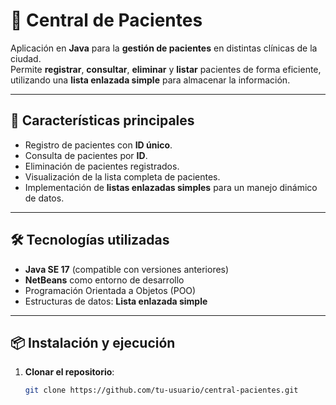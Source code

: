 # 🏥 Central de Pacientes

Aplicación en **Java** para la **gestión de pacientes** en distintas clínicas de la ciudad.  
Permite **registrar**, **consultar**, **eliminar** y **listar** pacientes de forma eficiente, utilizando una **lista enlazada simple** para almacenar la información.

---

## 🚀 Características principales
- Registro de pacientes con **ID único**.
- Consulta de pacientes por **ID**.
- Eliminación de pacientes registrados.
- Visualización de la lista completa de pacientes.
- Implementación de **listas enlazadas simples** para un manejo dinámico de datos.

---

## 🛠️ Tecnologías utilizadas
- **Java SE 17** (compatible con versiones anteriores)
- **NetBeans** como entorno de desarrollo
- Programación Orientada a Objetos (POO)
- Estructuras de datos: **Lista enlazada simple**

---

## 📦 Instalación y ejecución
1. **Clonar el repositorio**:
   ```bash
   git clone https://github.com/tu-usuario/central-pacientes.git

